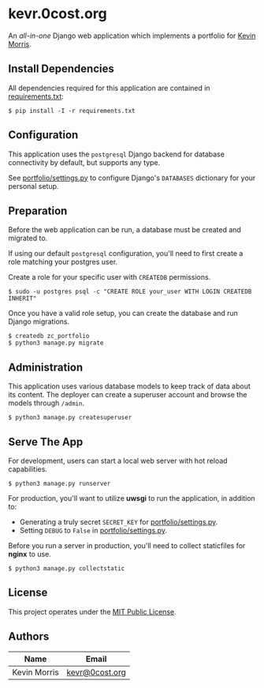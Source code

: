 # kevr.0cost.org

An *all-in-one* Django web application which implements a portfolio
for [Kevin Morris](https://github.com/kevr).

## Install Dependencies

All dependencies required for this application are contained
in [requirements.txt](requirements.txt):

    $ pip install -I -r requirements.txt

## Configuration

This application uses the `postgresql` Django backend for
database connectivity by default, but supports any type.

See [portfolio/settings.py](portfolio/settings.py) to configure
Django's `DATABASES` dictionary for your personal setup.

## Preparation

Before the web application can be run, a database must be created
and migrated to.

If using our default `postgresql` configuration, you'll need to first create
a role matching your postgres user.
 
Create a role for your specific user with `CREATEDB` permissions.

    $ sudo -u postgres psql -c "CREATE ROLE your_user WITH LOGIN CREATEDB INHERIT"

Once you have a valid role setup, you can create the database and
run Django migrations.

    $ createdb zc_portfolio
    $ python3 manage.py migrate

## Administration

This application uses various database models to keep track of data
about its content. The deployer can create a superuser account
and browse the models through `/admin`.

    $ python3 manage.py createsuperuser

## Serve The App

For development, users can start a local web server with
hot reload capabilities.

    $ python3 manage.py runserver

For production, you'll want to utilize **uwsgi** to run the application,
in addition to:

- Generating a truly secret `SECRET_KEY` for [portfolio/settings.py](portfolio/settings.py).
- Setting `DEBUG` to `False` in [portfolio/settings.py](portfolio/settings.py).

Before you run a server in production, you'll need to collect staticfiles
for **nginx** to use.

    $ python3 manage.py collectstatic

## License

This project operates under the [MIT Public License](LICENSE).

## Authors

| Name         | Email          |
|--------------|----------------|
| Kevin Morris | kevr@0cost.org |
